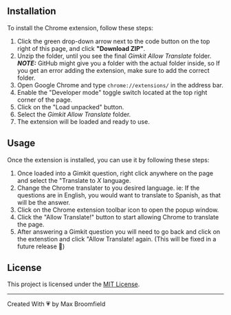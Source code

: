 ## Installation

To install the Chrome extension, follow these steps:

1. Click the green drop-down arrow next to the code button on the top right of this page, and click <b>"Download ZIP"</b>.
2. Unzip the folder, until you see the final <i>Gimkit Allow Translate</i> folder. <b><i>NOTE:</b></i> GitHub might give you a folder with the actual folder inside, so If you get an error adding the extension, make sure to add the correct folder.
3. Open Google Chrome and type `chrome://extensions/` in the address bar.
4. Enable the "Developer mode" toggle switch located at the top right corner of the page.
5. Click on the "Load unpacked" button.
6. Select the <i>Gimkit Allow Translate</i> folder.
7. The extension will be loaded and ready to use.

## Usage

Once the extension is installed, you can use it by following these steps:

1. Once loaded into a Gimkit question, right click anywhere on the page and select the "Translate to <i>X</i> language.
2. Change the Chrome translater to you desired language. ie: If the questions are in English, you would want to translate to Spanish, as that will be the answer.
3. Click on the Chrome extension toolbar icon to open the popup window.
4. Click the "Allow Translate!" button to start allowing Chrome to translate the page.
5. After answering a Gimkit question you will need to go back and click on the extenstion and click "Allow Translate! again. (This will be fixed in a future release &#129310;)

## License

This project is licensed under the [MIT License](LICENSE).

---

Created With &#128151; by Max Broomfield
